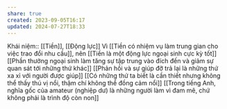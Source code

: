 ```yaml
---
share: true
created: 2023-09-05T16:17
updated: 2024-07-27T18:33
---
```

Khái niệm:: [[Tiền]], [[Động lực]]
Vì [[Tiền có nhiệm vụ làm trung gian cho việc trao đổi nhu cầu]], nên [[Tiền là một động lực ngoại sinh cực kỳ tốt]]
[[Phần thưởng ngoại sinh làm tăng sự tập trung vào đích đến và giảm sự quan sát tới những thứ khác]]
[[Phản hồi và sự giúp đỡ trả lại là những thứ xa xỉ với người được giúp]]
[[Có những thứ ta biết là cần thiết nhưng không thể thấy thú vị nổi, thậm chí không thể đồng cảm nổi]]
[[Trong tiếng Anh, nghĩa gốc của amateur (nghiệp dư) là những người làm vì đam mê, chứ không phải là trình độ còn non]] 
